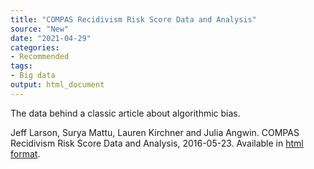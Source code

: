 ```yaml
---
title: "COMPAS Recidivism Risk Score Data and Analysis"
source: "New"
date: "2021-04-29"
categories:
- Recommended
tags:
- Big data
output: html_document
---
```


The data behind a classic article about algorithmic bias.

<!--more-->

Jeff Larson, Surya Mattu, Lauren Kirchner and Julia Angwin. COMPAS Recidivism Risk Score Data and Analysis, 2016-05-23. Available in [html format](https://www.propublica.org/datastore/dataset/compas-recidivism-risk-score-data-and-analysis).